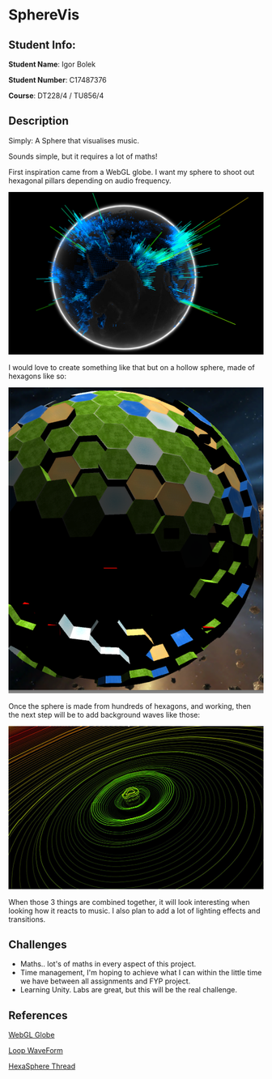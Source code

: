 # SphereVis

## Student Info:
**Student Name**: Igor Bolek

**Student Number**: C17487376

**Course**: DT228/4 / TU856/4

## Description
Simply: A Sphere that visualises music.

Sounds simple, but it requires a lot of maths! 

First inspiration came from a WebGL globe. I want my sphere to shoot out hexagonal pillars depending on audio frequency. 

![WebGL globe](images/pillars.png)

I would love to create something like that but on a hollow sphere, made of hexagons like so:

![](images/hexasphere.png)

Once the sphere is made from hundreds of hexagons, and working, then the next step will be to add background waves like those:

![wave](images/wave.jpg)

When those 3 things are combined together, it will look interesting when looking how it reacts to music. I also plan to add a lot of lighting effects and transitions.

## Challenges
- Maths.. lot's of maths in every aspect of this project. 
- Time management, I'm hoping to achieve what I can within the little time we have between all assignments and FYP project.
- Learning Unity. Labs are great, but this will be the real challenge.

## References
[WebGL Globe](https://experiments.withgoogle.com/chrome/globe)

[Loop WaveForm](https://www.uberviz.io/viz/loop/)

[HexaSphere Thread](https://forum.unity.com/threads/make-procedural-hexagons-on-a-sphere-is-there-a-tool-voxels-perhaps.330907/)